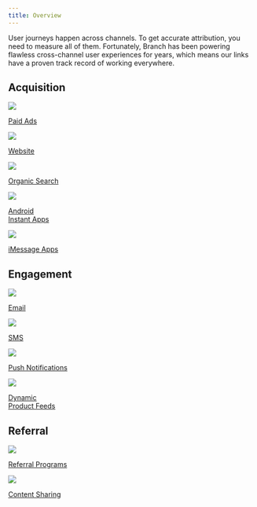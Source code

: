 ```yaml
---
title: Overview
---
```

User journeys happen across channels. To get accurate attribution, you need to measure all of them. Fortunately, Branch has been powering flawless cross-channel user experiences for years, which means our links have a proven track record of working everywhere.

## Acquisition
<!-- Acquisition -->
<div class="nav-wrap flex-wrap">
  <a href="/deep-linked-ads/ads-overview/">
    <img src="../../../_assets/img/pages/channels/paid-ads.png" />
    <p>Paid Ads</p>
  </a>
  <a href="/web/branch-web-solutions/">
    <img src="../../../_assets/img/pages/channels/website.png" />
    <p>Website</p>
  </a>
  <a href="/organic-search/branch-organic-search/">
    <img src="../../../_assets/img/pages/channels/organic.png" />
    <p>Organic Search</p>
  </a>
	<a href="/app-to-app/android-instant-apps/">
    <img src="../../../_assets/img/pages/channels/instant-app.png" />
    <p>Android<br/>Instant Apps</p>
  </a>
	<a href="/app-to-app/imessage-apps/">
    <img src="../../../_assets/img/pages/channels/imessage.png" />
    <p>iMessage Apps</p>
  </a>
</div>
<!--/ Acquisition -->

## Engagement
<!-- Engagement -->
<div class="nav-wrap flex-wrap">
  <a href="/emails/email-overview/">
    <img src="../../../_assets/img/pages/channels/email.png" />
    <p>Email</p>
  </a>
	<a href="/sms/vibes/">
		<img src="../../../_assets/img/pages/channels/sms.png" />
		<p>SMS</p>
	</a>
  <a href="/advance/push-notifications/">
    <img src="../../../_assets/img/pages/channels/push-notifications.png" />
    <p>Push Notifications</p>
  </a>
	<a href="/deep-linked-ads/dynamic-product-feeds/">
    <img src="../../../_assets/img/pages/channels/product-feed.png" />
    <p>Dynamic<br/>Product Feeds</p>
  </a>
</div>
<!--/ Engagement -->

## Referral
<!-- Referral -->
<div class="nav-wrap flex-wrap">
  <a href="/viral/referrals/">
    <img src="../../../_assets/img/pages/channels/referral.png" />
    <p>Referral Programs</p>
  </a>
	<a href="/viral/content-sharing/">
		<img src="../../../_assets/img/pages/channels/content-sharing.png" />
		<p>Content Sharing</p>
	</a>
</div>
<!--/ Referral -->

